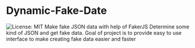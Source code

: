 # Dynamic-Fake-Date
![License: MIT](https://img.shields.io/badge/License-MIT-blue.svg)
Make fake JSON data with help of FakerJS
Determine some kind of JSON and get fake data. Goal of project is to provide easy to use interface to make creating fake data easier and faster
